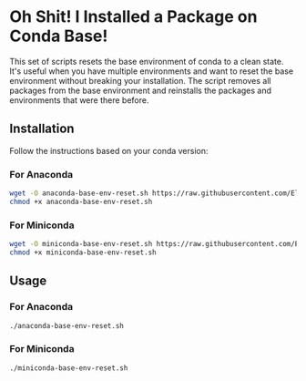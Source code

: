# Oh Shit! I Installed a Package on Conda Base!

This set of scripts resets the base environment of conda to a clean state. It's useful when you have multiple environments and want to reset the base environment without breaking your installation. The script removes all packages from the base environment and reinstalls the packages and environments that were there before.

## Installation

Follow the instructions based on your conda version:

### For Anaconda

```bash
wget -O anaconda-base-env-reset.sh https://raw.githubusercontent.com/Elesdes/OhShitCondaBaseEnv/main/anaconda-base-env-reset.sh
chmod +x anaconda-base-env-reset.sh
```

### For Miniconda

```bash
wget -O miniconda-base-env-reset.sh https://raw.githubusercontent.com/Elesdes/OhShitCondaBaseEnv/main/miniconda-base-env-reset.sh
chmod +x miniconda-base-env-reset.sh
```

## Usage

### For Anaconda

```bash
./anaconda-base-env-reset.sh
```

### For Miniconda

```bash
./miniconda-base-env-reset.sh
```
